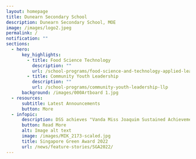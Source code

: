 ```yaml
---
layout: homepage
title: Dunearn Secondary School
description: Dunearn Secondary School, MOE
image: /images/logo2.jpeg
permalink: /
notification: ""
sections:
  - hero:
      key_highlights:
        - title: Food Science Technology
          description: ""
          url: /school-programs/food-science-and-technology-applied-learning-programme-alp
        - title: Community Youth Leadership
          description: ""
          url: /school-programs/community-youth-leadership-llp
      background: /images/000Artboard 1.jpg
  - resources:
      subtitle: Latest Announcements
      button: More
  - infopic:
      description: DSS achieves "Vanda Miss Joaquim Sustained Achievement Award" 2022
      button: Read More
      alt: Image alt text
      image: /images/MIK_2173-scaled.jpg
      title: Singapore Green Award 2022
      url: /news/feature-stories/SGA2022/
---
```

